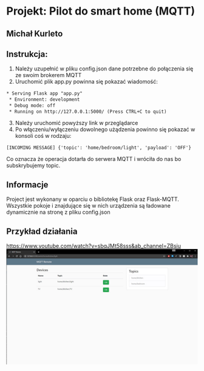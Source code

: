 # Projekt: Pilot do smart home (MQTT)
## **Michał Kurleto**

## Instrukcja:
1. Należy uzupełnić w pliku config.json dane potrzebne do połączenia się ze swoim brokerem MQTT
2. Uruchomić plik app.py powinna się pokazać wiadomość:
```
* Serving Flask app "app.py"
 * Environment: development
 * Debug mode: off
 * Running on http://127.0.0.1:5000/ (Press CTRL+C to quit)
```
3. Należy uruchomić powyższy link w przeglądarce
4. Po włączeniu/wyłączeniu dowolnego użądzenia powinno się pokazać w konsoli coś w rodzaju:
```
[INCOMING MESSAGE] {'topic': 'home/bedroom/light', 'payload': 'OFF'}
```
Co oznacza że operacja dotarła do serwera MQTT i wróciła do nas bo subskrybujemy topic.

## Informacje
Project jest wykonany w oparciu o bibliotekę Flask oraz Flask-MQTT.   
Wszystkie pokoje i znajdujące się w nich urządzenia są ładowane dynamicznie na stronę z pliku config.json


## Przykład działania
https://www.youtube.com/watch?v=sbqJMt58sss&ab_channel=ZBsiu
![](preview.jpg)
